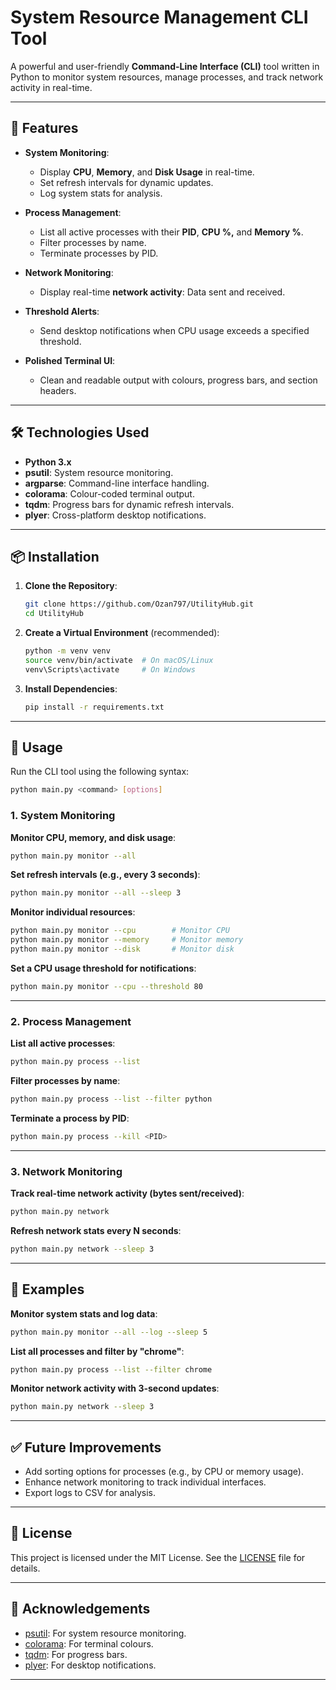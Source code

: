 # System Resource Management CLI Tool

A powerful and user-friendly **Command-Line Interface (CLI)** tool written in Python to monitor system resources, manage processes, and track network activity in real-time.

---

## 🚀 **Features**

- **System Monitoring**:
   - Display **CPU**, **Memory**, and **Disk Usage** in real-time.
   - Set refresh intervals for dynamic updates.
   - Log system stats for analysis.

- **Process Management**:
   - List all active processes with their **PID**, **CPU %,** and **Memory %**.
   - Filter processes by name.
   - Terminate processes by PID.

- **Network Monitoring**:
   - Display real-time **network activity**: Data sent and received.

- **Threshold Alerts**:
   - Send desktop notifications when CPU usage exceeds a specified threshold.

- **Polished Terminal UI**:
   - Clean and readable output with colours, progress bars, and section headers.

---

## 🛠️ **Technologies Used**

- **Python 3.x**
- **psutil**: System resource monitoring.
- **argparse**: Command-line interface handling.
- **colorama**: Colour-coded terminal output.
- **tqdm**: Progress bars for dynamic refresh intervals.
- **plyer**: Cross-platform desktop notifications.

---

## 📦 **Installation**

1. **Clone the Repository**:
   ```bash
   git clone https://github.com/Ozan797/UtilityHub.git
   cd UtilityHub
   ```

2. **Create a Virtual Environment** (recommended):
   ```bash
   python -m venv venv
   source venv/bin/activate  # On macOS/Linux
   venv\Scripts\activate     # On Windows
   ```

3. **Install Dependencies**:
   ```bash
   pip install -r requirements.txt
   ```

---

## 🚀 **Usage**

Run the CLI tool using the following syntax:
```bash
python main.py <command> [options]
```

### **1. System Monitoring**

**Monitor CPU, memory, and disk usage**:
```bash
python main.py monitor --all
```

**Set refresh intervals (e.g., every 3 seconds)**:
```bash
python main.py monitor --all --sleep 3
```

**Monitor individual resources**:
```bash
python main.py monitor --cpu        # Monitor CPU
python main.py monitor --memory     # Monitor memory
python main.py monitor --disk       # Monitor disk
```

**Set a CPU usage threshold for notifications**:
```bash
python main.py monitor --cpu --threshold 80
```

---

### **2. Process Management**

**List all active processes**:
```bash
python main.py process --list
```

**Filter processes by name**:
```bash
python main.py process --list --filter python
```

**Terminate a process by PID**:
```bash
python main.py process --kill <PID>
```

---

### **3. Network Monitoring**

**Track real-time network activity (bytes sent/received)**:
```bash
python main.py network
```

**Refresh network stats every N seconds**:
```bash
python main.py network --sleep 3
```

---

## 📝 **Examples**

**Monitor system stats and log data**:
```bash
python main.py monitor --all --log --sleep 5
```

**List all processes and filter by "chrome"**:
```bash
python main.py process --list --filter chrome
```

**Monitor network activity with 3-second updates**:
```bash
python main.py network --sleep 3
```

---

## ✅ **Future Improvements**

- Add sorting options for processes (e.g., by CPU or memory usage).
- Enhance network monitoring to track individual interfaces.
- Export logs to CSV for analysis.

---

## 📄 **License**

This project is licensed under the MIT License. See the [LICENSE](LICENSE) file for details.

---

## 🙌 **Acknowledgements**

- [psutil](https://github.com/giampaolo/psutil): For system resource monitoring.
- [colorama](https://pypi.org/project/colorama/): For terminal colours.
- [tqdm](https://pypi.org/project/tqdm/): For progress bars.
- [plyer](https://github.com/kivy/plyer): For desktop notifications.

---

